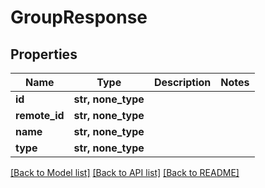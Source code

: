 # GroupResponse


## Properties
Name | Type | Description | Notes
------------ | ------------- | ------------- | -------------
**id** | **str, none_type** |  | 
**remote_id** | **str, none_type** |  | 
**name** | **str, none_type** |  | 
**type** | **str, none_type** |  | 

[[Back to Model list]](../README.md#documentation-for-models) [[Back to API list]](../README.md#documentation-for-api-endpoints) [[Back to README]](../README.md)


